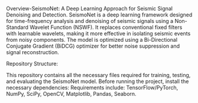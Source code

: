 Overview-SeismoNet: A Deep Learning Approach for Seismic Signal Denoising and Detection. SeismoNet is a deep learning framework designed for time-frequency analysis and denoising of seismic signals using a Non-Standard Wavelet Function (NSWF). It replaces conventional fixed filters with learnable wavelets, making it more effective in isolating seismic events from noisy components. The model is optimized using a Bi-Directional Conjugate Gradient (BiDCG) optimizer for better noise suppression and signal reconstruction.

Repository Structure:

This repository contains all the necessary files required for training, testing, and evaluating the SeismoNet model.
Before running the project, install the necessary dependencies:
Requirements include:
TensorFlow/PyTorch,
NumPy,
SciPy,
OpenCV,
Matplotlib,
Pandas,
Seaborn.
